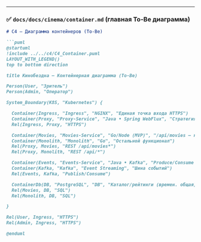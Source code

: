
---

### ✅ `docs/docs/cinema/container.md`  (главная To-Be диаграмма)

```md
# C4 — Диаграмма контейнеров (To-Be)

```puml
@startuml
!include ../../c4/C4_Container.puml
LAYOUT_WITH_LEGEND()
top to bottom direction

title Кинобездна — Контейнерная диаграмма (To-Be)

Person(User, "Зритель")
Person(Admin, "Оператор")

System_Boundary(K8S, "Kubernetes") {

  Container(Ingress, "Ingress", "NGINX", "Единая точка входа HTTPS")
  Container(Proxy, "Proxy-Service", "Java • Spring WebFlux", "Стратегия Strangler Fig, Feature-flag routing")
  Rel(Ingress, Proxy, "HTTPS")

  Container(Movies, "Movies-Service", "Go/Node (MVP)", "/api/movies — новый микросервис")
  Container(Monolith, "Monolith", "Go", "Остальной функционал")
  Rel(Proxy, Movies, "REST /api/movies*")
  Rel(Proxy, Monolith, "REST /api/*")

  Container(Events, "Events-Service", "Java • Kafka", "Produce/Consume user|payment|movie events")
  Container(Kafka, "Kafka", "Event Streaming", "Шина событий")
  Rel(Events, Kafka, "Publish/Consume")

  ContainerDb(DB, "PostgreSQL", "DB", "Каталог/рейтинги (времен. общая)")
  Rel(Movies, DB, "SQL")
  Rel(Monolith, DB, "SQL")

}

Rel(User, Ingress, "HTTPS")
Rel(Admin, Ingress, "HTTPS")

@enduml
